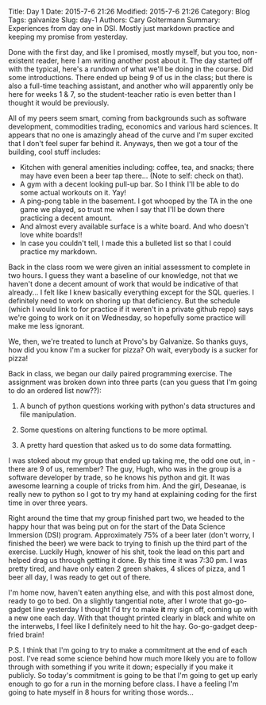 Title: Day 1
Date: 2015-7-6 21:26
Modified: 2015-7-6 21:26
Category: Blog
Tags: galvanize
Slug: day-1
Authors: Cary Goltermann
Summary: Experiences from day one in DSI. Mostly just markdown practice and keeping my promise from yesterday.

Done with the first day, and like I promised, mostly myself, but you too, non-existent reader, here I am writing another post about it. The day started off with the typical, here's a rundown of what we'll be doing in the course. Did some introductions. There ended up being 9 of us in the class; but there is also a full-time teaching assistant, and another who will apparently only be here for weeks 1 & 7, so the student-teacher ratio is even better than I thought it would be previously. 

All of my peers seem smart, coming from backgrounds such as software development, commodities trading, economics and various hard sciences. It appears that no one is amazingly ahead of the curve and I'm super excited that I don't feel super far behind it. Anyways, then we got a tour of the building, cool stuff includes:

* Kitchen with general amenities including: coffee, tea, and snacks; there may have even been a beer tap there... (Note to self: check on that).  
* A gym with a decent looking pull-up bar. So I think I'll be able to do some actual workouts on it. Yay!  
* A ping-pong table in the basement. I got whooped by the TA in the one game we played, so trust me when I say that I'll be down there practicing a decent amount.  
* And almost every available surface is a white board. And who doesn't love white boards!!  
* In case you couldn't tell, I made this a bulleted list so that I could practice my markdown.  

Back in the class room we were given an initial assessment to complete in two hours. I guess they want a baseline of our knowledge, not that we haven't done a decent amount of work that would be indicative of that already... I felt like I knew basically everything except for the SQL queries. I definitely need to work on shoring up that deficiency. But the schedule (which I would link to for practice if it weren't in a private github repo) says we're going to work on it on Wednesday, so hopefully some practice will make me less ignorant.  

We, then, we're treated to lunch at Provo's by Galvanize. So thanks guys, how did you know I'm a sucker for pizza? Oh wait, everybody is a sucker for pizza!  

Back in class, we began our daily paired programming exercise. The assignment was broken down into three parts (can you guess that I'm going to do an ordered list now??):

1) A bunch of python questions working with python's data structures and file manipulation.  

2) Some questions on altering functions to be more optimal.  

3) A pretty hard question that asked us to do some data formatting.  

I was stoked about my group that ended up taking me, the odd one out, in - there are 9 of us, remember? The guy, Hugh, who was in the group is a software developer by trade, so he knows his python and git. It was awesome learning a couple of tricks from him. And the girl, Deseanae, is really new to python so I got to try my hand at explaining coding for the first time in over three years.  

Right around the time that my group finished part two, we headed to the happy hour that was being put on for the start of the Data Science Immersion (DSI) program. Approximately 75% of a beer later (don't worry, I finished the beer) we were back to trying to finish up the third part of the exercise. Luckily Hugh, knower of his shit, took the lead on this part and helped drag us through getting it done. By this time it was 7:30 pm. I was pretty tired, and have only eaten 2 green shakes, 4 slices of pizza, and 1 beer all day, I was ready to get out of there.  

I'm home now, haven't eaten anything else, and with this post almost done, ready to go to bed. On a slightly tangential note, after I wrote that go-go-gadget line yesterday I thought I'd try to make **it** my sign off, coming up with a new one each day. With that thought printed clearly in black and white on the interwebs, I feel like I definitely need to hit the hay. Go-go-gadget deep-fried brain!   

P.S. I think that I'm going to try to make a commitment at the end of each post. I've read some science behind how much more likely you are to follow through with something if you write it down; especially if you make it publicly. So today's commitment is going to be that I'm going to get up early enough to go for a run in the morning before class. I have a feeling I'm going to hate myself in 8 hours for writing those words...
